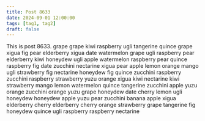 ```yaml
---
title: Post 8633
date: 2024-09-01 12:00:00
tags: [tag1, tag2]
draft: false
---
```

This is post 8633.
grape
grape
kiwi
raspberry
ugli
tangerine
quince
grape
xigua
fig
pear
elderberry
xigua
date
watermelon
grape
ugli
raspberry
pear
elderberry
kiwi
honeydew
ugli
apple
watermelon
raspberry
pear
quince
raspberry
fig
date
zucchini
nectarine
xigua
pear
apple
lemon
orange
mango
ugli
strawberry
fig
nectarine
honeydew
fig
quince
zucchini
raspberry
zucchini
raspberry
strawberry
yuzu
orange
xigua
kiwi
nectarine
kiwi
strawberry
mango
lemon
watermelon
quince
tangerine
zucchini
apple
yuzu
orange
zucchini
orange
yuzu
grape
honeydew
date
cherry
lemon
ugli
honeydew
honeydew
apple
yuzu
pear
zucchini
banana
apple
xigua
elderberry
cherry
elderberry
cherry
orange
strawberry
grape
tangerine
fig
honeydew
quince
ugli
raspberry
raspberry
nectarine
